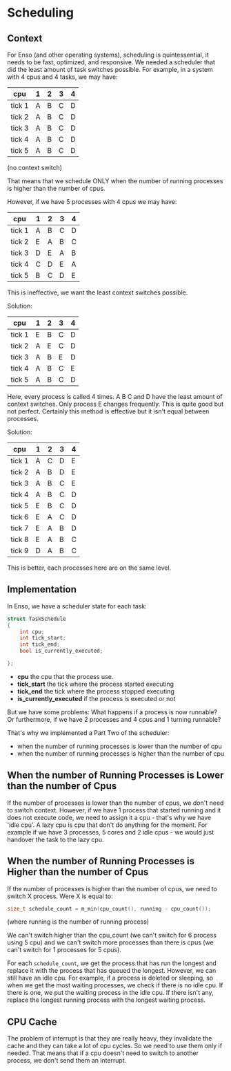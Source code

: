 # Scheduling

## Context

For Enso (and other operating systems), scheduling is quintessential, it needs to be fast, optimized, and responsive. We needed a scheduler that did the least amount of task switches possible. For example, in a system with 4 cpus and 4 tasks, we may have:

| cpu    | 1   | 2   | 3   | 4   |
| ------ | --- | --- | --- | --- |
| tick 1 | A   | B   | C   | D   |
| tick 2 | A   | B   | C   | D   |
| tick 3 | A   | B   | C   | D   |
| tick 4 | A   | B   | C   | D   |
| tick 5 | A   | B   | C   | D   |

(no context switch)

That means that we schedule ONLY when the number of running processes is higher than the number of cpus.

However, if we have 5 processes with 4 cpus we may have:

| cpu    | 1   | 2   | 3   | 4   |
| ------ | --- | --- | --- | --- |
| tick 1 | A   | B   | C   | D   |
| tick 2 | E   | A   | B   | C   |
| tick 3 | D   | E   | A   | B   |
| tick 4 | C   | D   | E   | A   |
| tick 5 | B   | C   | D   | E   |

This is ineffective, we want the least context switches possible. 

Solution:

| cpu    | 1   | 2   | 3   | 4   |
| ------ | --- | --- | --- | --- |
| tick 1 | E   | B   | C   | D   |
| tick 2 | A   | E   | C   | D   |
| tick 3 | A   | B   | E   | D   |
| tick 4 | A   | B   | C   | E   |
| tick 5 | A   | B   | C   | D   |

Here, every process is called 4 times. A B C and D have the least amount of context switches. Only process E changes frequently. This is quite good but not perfect. Certainly this method is effective but it isn't equal between processes.

Solution:

| cpu    | 1   | 2   | 3   | 4   |
| ------ | --- | --- | --- | --- |
| tick 1 | A   | C   | D   | E   |
| tick 2 | A   | B   | D   | E   |
| tick 3 | A   | B   | C   | E   |
| tick 4 | A   | B   | C   | D   |
| tick 5 | E   | B   | C   | D   |
| tick 6 | E   | A   | C   | D   |
| tick 7 | E   | A   | B   | D   |
| tick 8 | E   | A   | B   | C   |
| tick 9 | D   | A   | B   | C   |

This is better, each processes here are on the same level.

## Implementation

In Enso, we have a scheduler state for each task:

```c
struct TaskSchedule
{
    int cpu;
    int tick_start;
    int tick_end;
    bool is_currently_executed;

};
```

- **cpu** the cpu that the process use.
- **tick_start** the tick where the process started executing
- **tick_end** the tick where the process stopped executing
- **is_currently_executed** if the process is executed or not

But we have some problems: What happens if a process is now runnable? Or furthermore, if we have 2 processes and 4 cpus and 1 turning runnable?

That's why we implemented a Part Two of the scheduler:

- when the number of running processes is lower than the number of cpu
- when the number of running processes is higher than the number of cpu

## When the number of Running Processes is Lower than the number of Cpus

If the number of processes is lower than the number of cpus, we don't need to switch context. However, if we have 1 process that started running and it does not execute code, we need to assign it a cpu - that's why we have 'idle cpu'. A lazy cpu is cpu that don't do anything for the moment. For example if we have 3 processes, 5 cores and 2 idle cpus - we would just handover the task to the lazy cpu.

## When the number of Running Processes is Higher than the number of Cpus

If the number of processes is higher than the number of cpus, we need to switch X process. Were X is equal to:

```c
size_t schedule_count = m_min(cpu_count(), running - cpu_count());
```

(where running is the number of running process)

We can't switch higher than the cpu_count (we can't switch for 6 process using 5 cpu) and we can't switch more processes than there is cpus (we can't switch for 1 processes for 5 cpus).

For each `schedule_count`, we get the process that has run the longest and replace it with the process that has queued the longest. However, we can still have an idle cpu. For example, if a process is deleted or sleeping, so when we get the most waiting processes, we check if there is no idle cpu. If there is one, we put the waiting process in the idle cpu. If there isn't any, replace the longest running process with the longest waiting process.

## CPU Cache

The problem of interrupt is that they are really heavy, they invalidate the cache and they can take a lot of cpu cycles. So we need to use them only if needed. That means that if a cpu doesn't need to switch to another process, we don't send them an interrupt.